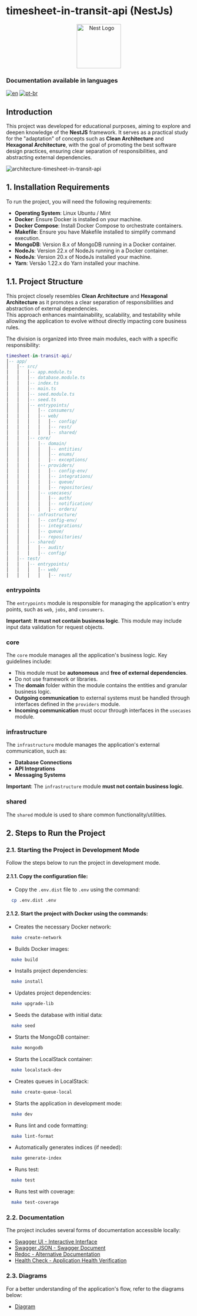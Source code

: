 # timesheet-in-transit-api (NestJs)

<p align="center">
  <a href="http://nestjs.com/" target="blank"><img src="https://nestjs.com/img/logo-small.svg" width="120" alt="Nest Logo" /></a>
</p>

### Documentation available in languages

[![en](https://img.shields.io/badge/lang-en-blue.svg)](README.md)
[![pt-br](https://img.shields.io/badge/lang-pt--br-green.svg)](README.pt-br.md)


## Introduction

This project was developed for educational purposes, aiming to explore and deepen knowledge of the **NestJS** framework.
It serves as a practical study for the "adaptation" of concepts such as **Clean Architecture** and
**Hexagonal Architecture**, with the goal of promoting the best software design practices, ensuring clear separation of
responsibilities, and abstracting external dependencies.

![architecture-timesheet-in-transit-api](diagram/architecture-timesheet-in-transit-api.png)

## 1. Installation Requirements

To run the project, you will need the following requirements:

* **Operating System**: Linux Ubuntu / Mint
* **Docker**: Ensure Docker is installed on your machine.
* **Docker Compose**: Install Docker Compose to orchestrate containers.
* **Makefile**: Ensure you have Makefile installed to simplify command execution.
* **MongoDB**: Version 8.x of MongoDB running in a Docker container.
* **NodeJs**: Version 22.x of NodeJs running in a Docker container.
* **NodeJs**: Version 20.x of NodeJs installed your machine.
* **Yarn**: Versão 1.22.x do Yarn installed your machine.

## 1.1. Project Structure

This project closely resembles **Clean Architecture** and **Hexagonal Architecture** as it promotes a clear separation
of responsibilities and abstraction of external dependencies.  
This approach enhances maintainability, scalability, and testability while allowing the application to evolve without
directly impacting core business rules.

The division is organized into three main modules, each with a specific responsibility:

```lua
timesheet-in-transit-api/
│-- app/
│   │-- src/
│   │   │-- app.module.ts
│   │   │-- database.module.ts
│   │   │-- index.ts
│   │   │-- main.ts
│   │   │-- seed.module.ts
│   │   │-- seed.ts
│   │   │-- entrypoints/
│   │   │   │-- consumers/
│   │   │   │-- web/
│   │   │   │   │-- config/
│   │   │   │   │-- rest/
│   │   │   │   │-- shared/
│   │   │-- core/
│   │   │   │-- domain/
│   │   │   │   │-- entities/
│   │   │   │   │-- enums/
│   │   │   │   │-- exceptions/
│   │   │   │-- providers/
│   │   │   │   │-- config-env/
│   │   │   │   │-- integrations/
│   │   │   │   │-- queue/
│   │   │   │   │-- repositories/
│   │   │   │-- usecases/
│   │   │   │   │-- auth/
│   │   │   │   │-- notification/
│   │   │   │   │-- orders/
│   │   │-- infrastructure/
│   │   │   │-- config-env/
│   │   │   │-- integrations/
│   │   │   │-- queue/
│   │   │   │-- repositories/
│   │   │-- shared/
│   │   │   │-- audit/
│   │   │   │-- config/
│   │-- test/
│   │   │-- entrypoints/
│   │   │   │-- web/
│   │   │   │   │-- rest/
```

### **entrypoints**

The `entrypoints` module is responsible for managing the application's entry points, such as `web`, `jobs`, and
`consumers`.

**Important**: **It must not contain business logic**. This module may include input data validation for request
objects.

### **core**

The `core` module manages all the application's business logic. Key guidelines include:

- This module must be **autonomous** and **free of external dependencies**.
- Do not use framework or libraries.
- The **domain** folder within the module contains the entities and granular business logic.
- **Outgoing communication** to external systems must be handled through interfaces defined in the `providers` module.
- **Incoming communication** must occur through interfaces in the `usecases` module.

### **infrastructure**

The `infrastructure` module manages the application's external communication, such as:

- **Database Connections**
- **API Integrations**
- **Messaging Systems**

**Important**: The `infrastructure` module **must not contain business logic**.

### **shared**

The `shared` module is used to share common functionality/utilities.


## 2. Steps to Run the Project

### 2.1. Starting the Project in Development Mode

Follow the steps below to run the project in development mode.

#### 2.1.1. **Copy the configuration file**:

- Copy the `.env.dist` file to `.env` using the command:

```bash
  cp .env.dist .env
```

#### 2.1.2. **Start the project with Docker using the commands**:

- Creates the necessary Docker network:
```bash
  make create-network
```

- Builds Docker images:
```bash
  make build
```

- Installs project dependencies:
```bash
  make install
```

- Updates project dependencies:
```bash
  make upgrade-lib
```

- Seeds the database with initial data:
```bash
  make seed
```

- Starts the MongoDB container:
```bash
  make mongodb
```

- Starts the LocalStack container:
```bash
  make localstack-dev
```

- Creates queues in LocalStack:
```bash
  make create-queue-local
```

- Starts the application in development mode:
```bash
  make dev
```

- Runs lint and code formatting:
```bash
  make lint-format
```

- Automatically generates indices (if needed):
```bash
  make generate-index
```

- Runs test:
```bash
  make test
```

- Runs test with coverage:
```bash
  make test-coverage
```


### 2.2. Documentation

The project includes several forms of documentation accessible locally:

- [Swagger UI - Interactive Interface](http://localhost:3000/swagger-doc)
- [Swagger JSON - Swagger Document](http://localhost:3000/swagger-doc-json)
- [Redoc - Alternative Documentation](http://localhost:3000/docs)
- [Health Check - Application Health Verification](http://localhost:3000/health)

### 2.3. Diagrams

For a better understanding of the application's flow, refer to the diagrams below:

- [Diagram](diagram/README.md)